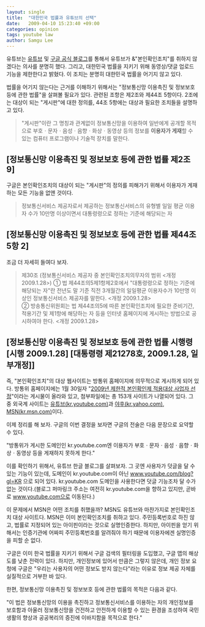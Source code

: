 ```yaml
---
layout: single
title:  "대한민국 법률과 유튜브의 선택"
date:   2009-04-10 15:23:40 +09:00
categories: opinion
tags: youtube law
author: Samgu Lee
---
```

유튜브는 [유튜브](http://www.youtube.com/blog?gl=KR&hl=ko&entry=MTDoL1s-6Bg) 및 [구글 공식 블로그](http://googlekoreablog.blogspot.com/2009/04/blog-post_07.html)를 통해서 유튜브가 &"본인확인조치"를 취하지 않겠다는 의사를 분명히 했다. 그리고, 대한민국 법률을 지키기 위해 동영상/댓글 업로드 기능을 제한한다고 밝혔다. 이 조치는 분명히 대한민국 법률을 어기지 않고 있다.

법률을 어기지 않는다는 근거를 이해하기 위해서는 "정보통신망 이용촉진 및 정보보호 등에 관한 법률"을 살펴볼 필요가 있다. 관련된 조항은 제2조와 제44조 5항이다. 2조에는 대상이 되는 "게시판"에 대한 정의를, 44조 5항에는 대상과 필요한 조치들을 설명하고 있다.

> "게시판"이란 그 명칭과 관계없이 정보통신망을 이용하여 일반에게 공개할 목적으로 부호ㆍ문자ㆍ음성ㆍ음향ㆍ화상ㆍ동영상 등의 정보를 **이용자가 게재**할 수 있는 컴퓨터 프로그램이나 기술적 장치를 말한다.

## [정보통신망 이용촉진 및 정보보호 등에 관한 법률 제2조 9]

구글은 본인확인조치의 대상이 되는 "게시판"의 정의를 피해가기 위해서 이용자가 게재하는 모든 기능을 없앤 것이다.

> 정보통신서비스 제공자로서 제공하는 정보통신서비스의 유형별 일일 평균 이용자 수가 10만명 이상이면서 대통령령으로 정하는 기준에 해당되는 자

## [정보통신망 이용촉진 및 정보보호 등에 관한 법률 제44조 5항 2]

조금 더 자세히 들여다 보자.

> 제30조 (정보통신서비스 제공자 중 본인확인조치의무자의 범위 <개정 2009.1.28>) ① 법 제44조의5제1항제2호에서 "대통령령으로 정하는 기준에 해당되는 자"란 전년도 말 기준 직전 3개월간의 일일평균 이용자수가 10만명 이상인 정보통신서비스 제공자를 말한다. <개정 2009.1.28>  
> ② 방송통신위원회는 법 제44조의5에 따른 본인확인조치에 필요한 준비기간, 적용기간 및 제1항에 해당하는 자 등을 인터넷 홈페이지에 게시하는 방법으로 공시하여야 한다. <개정 2009.1.28>

## [정보통신망 이용촉진 및 정보보호 등에 관한 법률 시행령[시행 2009.1.28] [대통령령 제21278호, 2009.1.28, 일부개정]]

즉, "본인확인조치"의 대상 웹사이트는 방통위 홈페이지에 의무적으로 게시하게 되어 있다. 방통위 홈페이지에는 1월 30일자 "[2009년 제한적 본인확인제 적용대상 사업자 선정](http://www.mic.go.kr/user.tdf?a=user.board.BoardApp&c=2002&board_id=KCC_02_02&seq=328&bad=&ctx=&isSearch=true&npp=10&cp=1&pg=1&mc=P_02_02)"이라는 게시물이 올라와 있고, 첨부파일에는 총 153개 사이트가 나열되어 있다. 그 중 외국계 사이트는 [유튜브(kr.youtube.com)](http://kr.youtube.com)과 [야후(kr.yahoo.com)](http://kr.yahoo.com), [MSN(kr.msn.com)](http://kr.msn.com)이다.

이제 정리를 해 보자. 구글의 이번 결정을 보자면 구글의 전술은 다음 문장으로 요약할 수 있다.

"방통위가 게시한 도메인인 kr.youtube.com엔 이용자가 부호ㆍ문자ㆍ음성ㆍ음향ㆍ화상ㆍ동영상 등을 게재하지 못하게 한다."

이를 확인하기 위해서, 유튜브 한글 블로그를 살펴보자. 그 곳엔 사용자가 덧글을 달 수 있는 기능이 있는데, 도메인이 kr.youtube.com이 아닌 www.youtube.com/blog?gl=KR 으로 되어 있다. kr.youtube.com 도메인을 사용한다면 덧글 기능조차 달 수가 없는 것이다.(블로그 퍼마링크 주소는 여전히 kr.youtube.com을 향하고 있지만, 곧바로 www.youtube.com으로 이동된다.)

이 문제에서 MSN은 어떤 조치를 취했을까? MSN도 유튜브와 마찬가지로 본인확인조치 대상 사이트다. MSN은 이미 본인확인조치를 취하고 있다. 주민등록번호로 하진 않고, 법률로 지정되어 있는 아이핀이라는 것으로 실명인증한다. 하지만, 아이핀을 얻기 위해서는 인증기관에 어짜피 주민등록번호를 알려줘야 하기 때문에 이용자에겐 실명인증을 피할 순 없다.

구글은 이미 한국 법률을 지키기 위해서 구글 검색의 필터링을 도입했고, 구글 맵의 해상도를 낮춘 전력이 있다. 하지만, 개인정보에 있어서 만큼은 그렇지 않은데, 개인 정보 요청에 구글은 "우리는 사용자의 어떤 정보도 받지 않는다"라는 이유로 정보 제공 자체를 실질적으로 거부한 바 있다.

한편, 정보통신망 이용촉진 및 정보보호 등에 관한 법률의 목적은 다음과 같다.

"이 법은 정보통신망의 이용을 촉진하고 정보통신서비스를 이용하는 자의 개인정보를 보호함과 아울러 정보통신망을 건전하고 안전하게 이용할 수 있는 환경을 조성하여 국민생활의 향상과 공공복리의 증진에 이바지함을 목적으로 한다."
